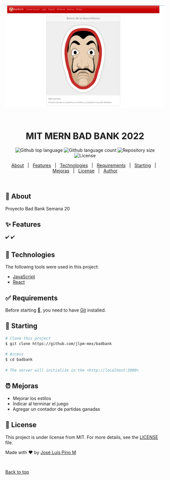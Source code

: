 <div align="center" id="top"> 
  <img src="./.github/app.gif" alt="MIT MERN BAD BANK 2022" />

  &#xa0;

  <!-- <a href="https://mitmern2022.netlify.app">Demo</a> -->
</div>

<h1 align="center">MIT MERN BAD BANK 2022</h1>

<p align="center">
  <img alt="Github top language" src="https://img.shields.io/github/languages/top/jlpm-mex/badbank?color=56BEB8">

  <img alt="Github language count" src="https://img.shields.io/github/languages/count/jlpm-mex/badbank?color=56BEB8">

  <img alt="Repository size" src="https://img.shields.io/github/repo-size/jlpm-mex/badbank">
                          
  <img alt="License" src="https://img.shields.io/github/license/jlpm-mex/badbank?">

  <!-- <img alt="Github issues" src="https://img.shields.io/github/issues/jlpm-mex/badbank?color=56BEB8" /> -->

  <!-- <img alt="Github forks" src="https://img.shields.io/github/forks/jlpm-mex/badbank?color=56BEB8" /> -->

  <!-- <img alt="Github stars" src="https://img.shields.io/github/stars/jlpm-mex/badbank?color=56BEB8" /> -->
</p>

<!-- Status -->

<!-- <h4 align="center"> 
	🚧  MIT MERN 2022 🚀 Under construction...  🚧
</h4> 

<hr> -->

<p align="center">
  <a href="#dart-about">About</a> &#xa0; | &#xa0; 
  <a href="#sparkles-features">Features</a> &#xa0; | &#xa0;
  <a href="#rocket-technologies">Technologies</a> &#xa0; | &#xa0;
  <a href="#white_check_mark-requirements">Requirements</a> &#xa0; | &#xa0;
  <a href="#checkered_flag-starting">Starting</a> &#xa0; | &#xa0;
  <a href="#alarm_clock-mejoras">Mejoras</a> &#xa0; | &#xa0;
  <a href="#memo-license">License</a> &#xa0; | &#xa0;
  <a href="https://github.com/jlpm-mex" target="_blank">Author</a>
</p>

<br>

## :dart: About ##

Proyecto Bad Bank Semana 20

## :sparkles: Features ##

:heavy_check_mark: 
:heavy_check_mark: 

## :rocket: Technologies ##

The following tools were used in this project:

- [JavaScript](https://developer.mozilla.org/en-US/docs/Web/JavaScript)
- [React](https://pt-br.reactjs.org/)


## :white_check_mark: Requirements ##

Before starting :checkered_flag:, you need to have [Git](https://git-scm.com) installed.

## :checkered_flag: Starting ##

```bash
# Clone this project
$ git clone https://github.com/jlpm-mex/badbank

# Access
$ cd badbank

# The server will initialize in the <http://localhost:3000>
```

## :alarm_clock: Mejoras ##

- Mejorar los estilos
- Indicar al terminar el juego
- Agregar un contador de partidas ganadas

## :memo: License ##

This project is under license from MIT. For more details, see the [LICENSE](LICENSE.md) file.


Made with :heart: by <a href="https://github.com/jlpm-mex" target="_blank">José Luis Pino M</a>

&#xa0;

<a href="#top">Back to top</a>
